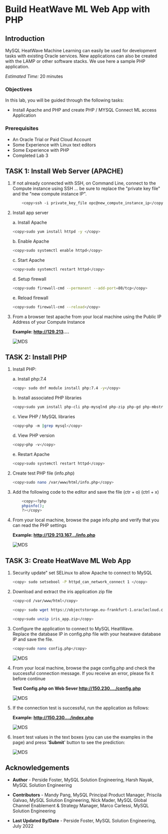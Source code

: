 # Build HeatWave ML Web App  with PHP

## Introduction

MySQL HeatWave Machine Learning can easily be used for development tasks with existing Oracle services. New applications can also be created with the LAMP or other software stacks.
We use here a sample PHP application.

_Estimated Time:_ 20 minutes

### Objectives

In this lab, you will be guided through the following tasks:

- Install Apache and PHP and create PHP / MYSQL Connect ML access Application

### Prerequisites

- An Oracle Trial or Paid Cloud Account
- Some Experience with Linux text editors
- Some Experience with PHP
- Completed Lab 3


## TASK 1: Install Web Server (APACHE)

1. If not already connected with SSH, on Command Line, connect to the Compute instance using SSH ... be sure to replace the  "private key file"  and the "new compute instance IP".

    ```bash
        <copy>ssh -i private_key_file opc@new_compute_instance_ip</copy>
    ```

2. Install app server

    a. Install Apache

    ```bash
    <copy>sudo yum install httpd -y </copy>
    ```

    b. Enable Apache

    ```bash
    <copy>sudo systemctl enable httpd</copy>
    ```

    c. Start Apache

    ```bash
    <copy>sudo systemctl restart httpd</copy>
    ```

    d. Setup firewall

    ```bash
    <copy>sudo firewall-cmd --permanent --add-port=80/tcp</copy>
    ```

    e. Reload firewall

    ```bash
    <copy>sudo firewall-cmd --reload</copy>
    ```

3. From a browser test apache from your local machine using the Public IP Address of your Compute Instance

    **Example: http://129.213....**

    ![MDS](./images/apache-test-page.png "iris-web-php")

## TASK 2: Install PHP

1. Install PHP:

    a. Install php:7.4

    ```bash
    <copy> sudo dnf module install php:7.4 -y</copy>
    ```

    b. Install associated PHP libraries

    ```bash
    <copy>sudo yum install php-cli php-mysqlnd php-zip php-gd php-mbstring php-xml php-json -y</copy>
    ```

    c. View PHP / MySQL libraries

    ```bash
    <copy>php -m |grep mysql</copy>
    ```

    d. View PHP version

    ```bash
    <copy>php -v</copy>
    ```

    e. Restart Apache

    ```bash
    <copy>sudo systemctl restart httpd</copy>
    ```

2. Create test PHP file (info.php)

    ```bash
    <copy>sudo nano /var/www/html/info.php</copy>
    ```

3. Add the following code to the editor and save the file (ctr + o) (ctrl + x)

    ```bash
        <copy><?php
        phpinfo();
        ?></copy>
    ```

4. From your local machine, browse the page info.php and verify that you can read the PHP settings

    **Example: http://129.213.167.../info.php**

    ![MDS](./images/php-info.png "iris-web-php")

## TASK 3: Create HeatWave ML Web App

1. Security update"   set SELinux to allow Apache to connect to MySQL

    ```bash
    <copy> sudo setsebool -P httpd_can_network_connect 1 </copy>
    ```

2. Download and extract the iris application zip file

    ```bash
    <copy>cd /var/www/html</copy>
    ```

    ```bash
    <copy> sudo wget https://objectstorage.eu-frankfurt-1.oraclecloud.com/p/SZr8-GPTyHrSFHx9pvUYVAhHjoPQvae6fMnMygd73dLTFj_z6dxWBxXysen6iYf1/n/idazzjlcjqzj/b/workshops_bucket/o/iris_app.zip </copy>
    ```

    ```bash
    <copy>sudo unzip iris_app.zip</copy>
    ```

3. Configure the application to connect to MySQL HeatWave. <br>
   Replace the database IP in config.php file with your heatwave database IP and save the file.

    ```bash
    <copy>sudo nano config.php</copy>
    ```

    ![MDS](./images/iris-web-php-config.png "iris-web-php")

4. From your local machine, browse the page config.php and check the successful connection message. If you receive an error, please fix it before continue

    **Test Config.php on Web Sever http://150.230..../config.php**

    ![MDS](./images/iris-web-php-config-ok.png "iris-web-php")

5. If the connection test is successful, run the application as follows:

    **Example: http://150.230..../index.php**

    ![MDS](./images/iris-web-php.png "iris-web-php")

6. Insert test values in the text boxes (you can use the examples in the page) and press '**Submit**' button to see the prediction:

     ![MDS](./images/iris-web-php-result.png "iris-web-php")

## Acknowledgements

- **Author** - Perside Foster, MySQL Solution Engineering, Harsh Nayak, MySQL Solution Engineering

- **Contributors** - Mandy Pang, MySQL Principal Product Manager,  Priscila Galvao, MySQL Solution Engineering, Nick Mader, MySQL Global Channel Enablement & Strategy Manager, Marco Carlessi, MySQL Solution Engineering
- **Last Updated By/Date** - Perside Foster, MySQL Solution Engineering, July 2022